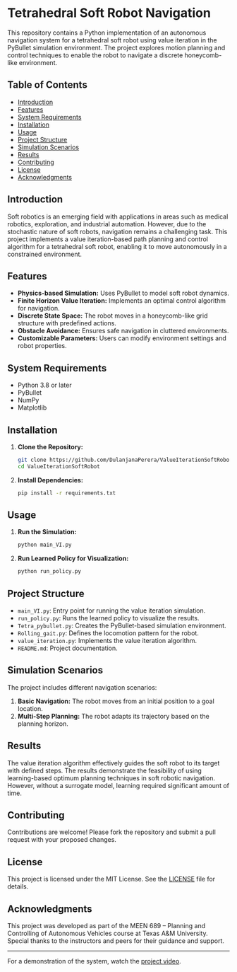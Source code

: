 # Tetrahedral Soft Robot Navigation

This repository contains a Python implementation of an autonomous navigation system for a tetrahedral soft robot using value iteration in the PyBullet simulation environment. The project explores motion planning and control techniques to enable the robot to navigate a discrete honeycomb-like environment.

## Table of Contents

- [Introduction](#introduction)
- [Features](#features)
- [System Requirements](#system-requirements)
- [Installation](#installation)
- [Usage](#usage)
- [Project Structure](#project-structure)
- [Simulation Scenarios](#simulation-scenarios)
- [Results](#results)
- [Contributing](#contributing)
- [License](#license)
- [Acknowledgments](#acknowledgments)

## Introduction

Soft robotics is an emerging field with applications in areas such as medical robotics, exploration, and industrial automation. However, due to the stochastic nature of soft robots, navigation remains a challenging task. This project implements a value iteration-based path planning and control algorithm for a tetrahedral soft robot, enabling it to move autonomously in a constrained environment.

## Features

- **Physics-based Simulation:** Uses PyBullet to model soft robot dynamics.
- **Finite Horizon Value Iteration:** Implements an optimal control algorithm for navigation.
- **Discrete State Space:** The robot moves in a honeycomb-like grid structure with predefined actions.
- **Obstacle Avoidance:** Ensures safe navigation in cluttered environments.
- **Customizable Parameters:** Users can modify environment settings and robot properties.

## System Requirements

- Python 3.8 or later
- PyBullet
- NumPy
- Matplotlib

## Installation

1. **Clone the Repository:**

   ```bash
   git clone https://github.com/DulanjanaPerera/ValueIterationSoftRobot.git
   cd ValueIterationSoftRobot
   ```

2. **Install Dependencies:**

   ```bash
   pip install -r requirements.txt
   ```

## Usage

1. **Run the Simulation:**

   ```bash
   python main_VI.py
   ```

2. **Run Learned Policy for Visualization:**

   ```bash
   python run_policy.py
   ```

## Project Structure

- `main_VI.py`: Entry point for running the value iteration simulation.
- `run_policy.py`: Runs the learned policy to visualize the results.
- `Tetra_pybullet.py`: Creates the PyBullet-based simulation environment.
- `Rolling_gait.py`: Defines the locomotion pattern for the robot.
- `value_iteration.py`: Implements the value iteration algorithm.
- `README.md`: Project documentation.

## Simulation Scenarios

The project includes different navigation scenarios:

1. **Basic Navigation:** The robot moves from an initial position to a goal location.
2. **Multi-Step Planning:** The robot adapts its trajectory based on the planning horizon.

## Results

The value iteration algorithm effectively guides the soft robot to its target with defined steps. The results demonstrate the feasibility of using learning-based optimum planning techniques in soft robotic navigation. However, without a surrogate model, learning required significant amount of time.

## Contributing

Contributions are welcome! Please fork the repository and submit a pull request with your proposed changes.

## License

This project is licensed under the MIT License. See the [LICENSE](LICENSE) file for details.

## Acknowledgments

This project was developed as part of the MEEN 689 – Planning and Controlling of Autonomous Vehicles course at Texas A&M University. Special thanks to the instructors and peers for their guidance and support.

---

For a demonstration of the system, watch the [project video](https://youtu.be/kcocsoEcRiE).

